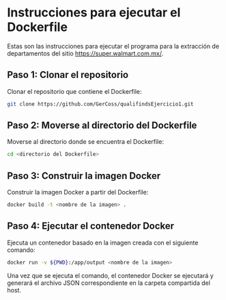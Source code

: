 # Instrucciones para ejecutar el Dockerfile

Estas son las instrucciones para ejecutar el programa para la extracción de departamentos del sitio https://super.walmart.com.mx/.

## Paso 1: Clonar el repositorio

Clonar el repositorio que contiene el Dockerfile:

```bash
git clone https://github.com/GerCoss/qualifindsEjercicio1.git
```

## Paso 2: Moverse al directorio del Dockerfile

Moverse al directorio donde se encuentra el Dockerfile:

```bash
cd <directorio del Dockerfile>
```

## Paso 3: Construir la imagen Docker

Construir la imagen Docker a partir del Dockerfile:

```bash
docker build -t <nombre de la imagen> .
```

## Paso 4: Ejecutar el contenedor Docker

Ejecuta un contenedor basado en la imagen creada con el siguiente comando:

```bash
docker run -v ${PWD}:/app/output <nombre de la imagen>
```

Una vez que se ejecuta el comando, el contenedor Docker se ejecutará y generará el archivo JSON correspondiente en la carpeta compartida del host.



